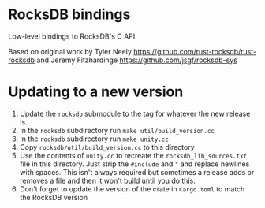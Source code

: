 RocksDB bindings
================

Low-level bindings to RocksDB's C API.

Based on original work by Tyler Neely
https://github.com/rust-rocksdb/rust-rocksdb
and Jeremy Fitzhardinge
https://github.com/jsgf/rocksdb-sys

# Updating to a new version

1. Update the `rocksdb` submodule to the tag for whatever the new release is.  
1. In the `rocksdb` subdirectory run `make util/build_version.cc`
1. In the `rocksdb` subdirectory run `make unity.cc`
1. Copy `rocksdb/util/build_version.cc` to this directory
1. Use the contents of `unity.cc` to recreate the `rocksdb_lib_sources.txt` file in this directory.  Just strip the
   `#include` and `"` and replace newlines with spaces.  This isn't always required but sometimes a release adds or
   removes a file and then it won't build until you do this.
1. Don't forget to update the version of the crate in `Cargo.toml` to match the RocksDB version

